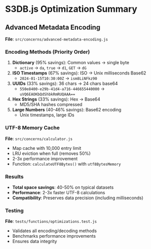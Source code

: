 # S3DB.js Optimization Summary

## Advanced Metadata Encoding
**File**: `src/concerns/advanced-metadata-encoding.js`

### Encoding Methods (Priority Order)
1. **Dictionary** (95% savings): Common values → single byte
   - `active` → `da`, `true` → `d1`, `GET` → `dG`
2. **ISO Timestamps** (67% savings): ISO → Unix milliseconds Base62
   - `2024-01-15T10:30:00Z` → `ism8LiNFkz90`
3. **UUIDs** (33% savings): 36 chars → 24 chars base64
   - `550e8400-e29b-41d4-a716-446655440000` → `uVQ6EAOKbQdShbkRmRUQAAA==`
4. **Hex Strings** (33% savings): Hex → Base64
   - MD5/SHA hashes compressed
5. **Large Numbers** (40-46% savings): Base62 encoding
   - Unix timestamps, large IDs

### UTF-8 Memory Cache
**File**: `src/concerns/calculator.js`
- Map cache with 10,000 entry limit
- LRU eviction when full (removes 50%)
- 2-3x performance improvement
- Function: `calculateUTF8Bytes()` with `utf8BytesMemory`

### Results
- **Total space savings**: 40-50% on typical datasets
- **Performance**: 2-3x faster UTF-8 calculations
- **Compatibility**: Preserves data precision (including milliseconds)

### Testing
**File**: `tests/functions/optimizations.test.js`
- Validates all encoding/decoding methods
- Benchmarks performance improvements
- Ensures data integrity